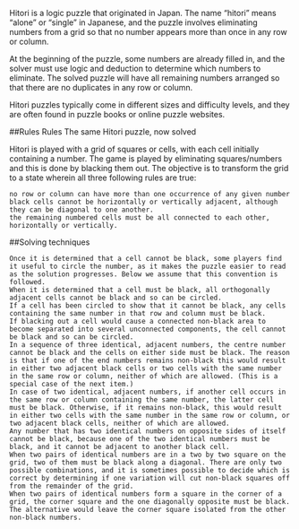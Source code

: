 Hitori is a logic puzzle that originated in Japan. The name “hitori” means “alone” or “single” in Japanese, and the puzzle involves eliminating numbers from a grid so that no number appears more than once in any row or column.

At the beginning of the puzzle, some numbers are already filled in, and the solver must use logic and deduction to determine which numbers to eliminate. The solved puzzle will have all remaining numbers arranged so that there are no duplicates in any row or column.

Hitori puzzles typically come in different sizes and difficulty levels, and they are often found in puzzle books or online puzzle websites.

##Rules
Rules
The same Hitori puzzle, now solved

Hitori is played with a grid of squares or cells, with each cell initially containing a number. The game is played by eliminating squares/numbers and this is done by blacking them out. The objective is to transform the grid to a state wherein all three following rules are true:

    no row or column can have more than one occurrence of any given number
    black cells cannot be horizontally or vertically adjacent, although they can be diagonal to one another.
    the remaining numbered cells must be all connected to each other, horizontally or vertically.

##Solving techniques

    Once it is determined that a cell cannot be black, some players find it useful to circle the number, as it makes the puzzle easier to read as the solution progresses. Below we assume that this convention is followed.
    When it is determined that a cell must be black, all orthogonally adjacent cells cannot be black and so can be circled.
    If a cell has been circled to show that it cannot be black, any cells containing the same number in that row and column must be black.
    If blacking out a cell would cause a connected non-black area to become separated into several unconnected components, the cell cannot be black and so can be circled.
    In a sequence of three identical, adjacent numbers, the centre number cannot be black and the cells on either side must be black. The reason is that if one of the end numbers remains non-black this would result in either two adjacent black cells or two cells with the same number in the same row or column, neither of which are allowed. (This is a special case of the next item.)
    In case of two identical, adjacent numbers, if another cell occurs in the same row or column containing the same number, the latter cell must be black. Otherwise, if it remains non-black, this would result in either two cells with the same number in the same row or column, or two adjacent black cells, neither of which are allowed.
    Any number that has two identical numbers on opposite sides of itself cannot be black, because one of the two identical numbers must be black, and it cannot be adjacent to another black cell.
    When two pairs of identical numbers are in a two by two square on the grid, two of them must be black along a diagonal. There are only two possible combinations, and it is sometimes possible to decide which is correct by determining if one variation will cut non-black squares off from the remainder of the grid.
    When two pairs of identical numbers form a square in the corner of a grid, the corner square and the one diagonally opposite must be black. The alternative would leave the corner square isolated from the other non-black numbers.

